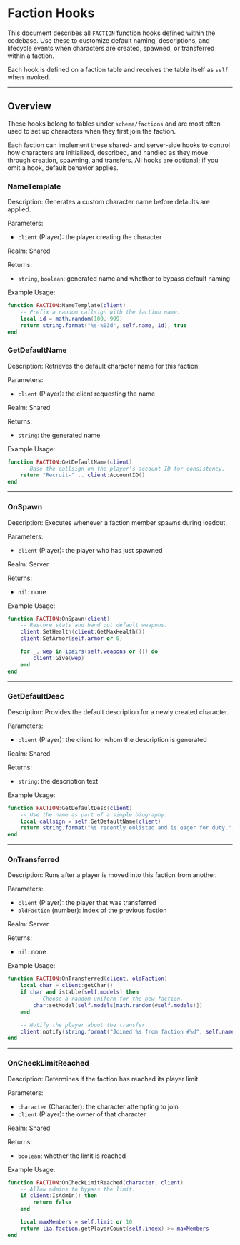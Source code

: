 # Faction Hooks

This document describes all `FACTION` function hooks defined within the codebase. Use these to customize default naming, descriptions, and lifecycle events when characters are created, spawned, or transferred within a faction.

Each hook is defined on a faction table and receives the table itself as `self` when invoked.

---

## Overview

These hooks belong to tables under `schema/factions` and are most often used to set up characters when they first join the faction.

Each faction can implement these shared- and server-side hooks to control how characters are initialized, described, and handled as they move through creation, spawning, and transfers. All hooks are optional; if you omit a hook, default behavior applies.


### NameTemplate

Description: Generates a custom character name before defaults are applied.

Parameters:
- `client` (Player): the player creating the character

Realm: Shared

Returns:
- `string`, `boolean`: generated name and whether to bypass default naming

Example Usage:
```lua
function FACTION:NameTemplate(client)
    -- Prefix a random callsign with the faction name.
    local id = math.random(100, 999)
    return string.format("%s-%03d", self.name, id), true
end
```


### GetDefaultName

Description: Retrieves the default character name for this faction.

Parameters:
- `client` (Player): the client requesting the name

Realm: Shared

Returns:
- `string`: the generated name

Example Usage:
```lua
function FACTION:GetDefaultName(client)
    -- Base the callsign on the player's account ID for consistency.
    return "Recruit-" .. client:AccountID()
end
```
---

### OnSpawn

Description: Executes whenever a faction member spawns during loadout.

Parameters:
- `client` (Player): the player who has just spawned

Realm: Server

Returns:
- `nil`: none

Example Usage:
```lua
function FACTION:OnSpawn(client)
    -- Restore stats and hand out default weapons.
    client:SetHealth(client:GetMaxHealth())
    client:SetArmor(self.armor or 0)

    for _, wep in ipairs(self.weapons or {}) do
        client:Give(wep)
    end
end
```
---

### GetDefaultDesc

Description: Provides the default description for a newly created character.

Parameters:
- `client` (Player): the client for whom the description is generated

Realm: Shared

Returns:
- `string`: the description text

Example Usage:
```lua
function FACTION:GetDefaultDesc(client)
    -- Use the name as part of a simple biography.
    local callsign = self:GetDefaultName(client)
    return string.format("%s recently enlisted and is eager for duty.", callsign)
end
```
---



### OnTransferred

Description: Runs after a player is moved into this faction from another.

Parameters:
- `client` (Player): the player that was transferred
- `oldFaction` (number): index of the previous faction

Realm: Server

Returns:
- `nil`: none

Example Usage:
```lua
function FACTION:OnTransferred(client, oldFaction)
    local char = client:getChar()
    if char and istable(self.models) then
        -- Choose a random uniform for the new faction.
        char:setModel(self.models[math.random(#self.models)])
    end

    -- Notify the player about the transfer.
    client:notify(string.format("Joined %s from faction #%d", self.name, oldFaction))
end
```
---

### OnCheckLimitReached

Description: Determines if the faction has reached its player limit.

Parameters:
- `character` (Character): the character attempting to join
- `client` (Player): the owner of that character

Realm: Shared

Returns:
- `boolean`: whether the limit is reached

Example Usage:
```lua
function FACTION:OnCheckLimitReached(character, client)
    -- Allow admins to bypass the limit.
    if client:IsAdmin() then
        return false
    end

    local maxMembers = self.limit or 10
    return lia.faction.getPlayerCount(self.index) >= maxMembers
end
```
